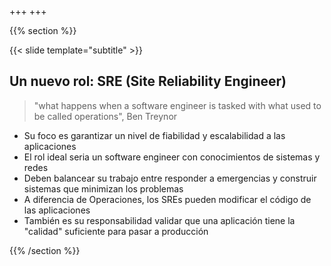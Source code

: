 +++
+++

{{% section %}}

{{< slide template="subtitle" >}}

## Un nuevo rol: SRE (Site Reliability Engineer)

> "what happens when a software engineer is tasked with what used to be called operations", Ben Treynor

* Su foco es garantizar un nivel de fiabilidad y escalabilidad a las aplicaciones
* El rol ideal seria un software engineer con conocimientos de sistemas y redes
* Deben balancear su trabajo entre responder a emergencias y construir sistemas que minimizan los problemas
* A diferencia de Operaciones, los SREs pueden modificar el código de las aplicaciones
* También es su responsabilidad validar que una aplicación tiene la "calidad" suficiente para pasar a producción

{{% /section %}}
